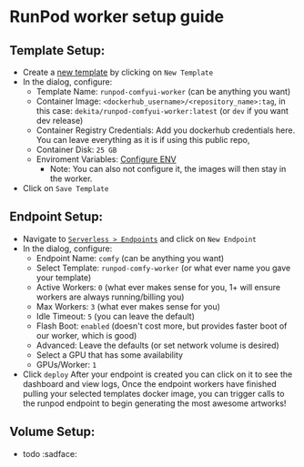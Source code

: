 # RunPod worker setup guide

## Template Setup: 
* Create a [new template](https://runpod.io/console/serverless/user/templates) by clicking on `New Template` 
* In the dialog, configure:
  * Template Name: `runpod-comfyui-worker` (can be anything you want)
  * Container Image: `<dockerhub_username>/<repository_name>:tag`, in this case: `dekita/runpod-comfyui-worker:latest` (or `dev` if you want dev release)
  * Container Registry Credentials: Add you dockerhub credentials here. You can leave everything as it is if using this public repo,
  * Container Disk: `25 GB`
  * Enviroment Variables: [Configure ENV](/readme/env-setup.md)
    * Note: You can also not configure it, the images will then stay in the worker. 
* Click on `Save Template`

## Endpoint Setup: 
* Navigate to [`Serverless > Endpoints`](https://www.runpod.io/console/serverless/user/endpoints) and click on `New Endpoint`
* In the dialog, configure:
  * Endpoint Name: `comfy` (can be anything you want)
  * Select Template: `runpod-comfy-worker` (or what ever name you gave your template)
  * Active Workers: `0` (what ever makes sense for you, 1+ will ensure workers are always running/billing you)
  * Max Workers: `3` (what ever makes sense for you)
  * Idle Timeout: `5` (you can leave the default)
  * Flash Boot: `enabled` (doesn't cost more, but provides faster boot of our worker, which is good)
  * Advanced: Leave the defaults (or set network volume is desired)
  * Select a GPU that has some availability
  * GPUs/Worker: `1`
* Click `deploy`
After your endpoint is created you can click on it to see the dashboard and view logs, 
Once the endpoint workers have finished pulling your selected templates docker image, you can trigger calls to the runpod endpoint to begin generating the most awesome artworks!

## Volume Setup: 
- todo :sadface:
